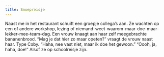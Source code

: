 ```yaml
---
title: Snoepreisje
---
```

Naast me in het restaurant schuift een groepje collega’s aan. Ze wachten op een of andere workshop, lezing of niemand-weet-waarom-maar-doe-maar-lekker-mee-team-dag. Een vrouw knaagt aan haar zelf meegebrachte bananenbrood. “Mag je dat hier zo maar opeten?” vraagt de vrouw naast haar. Type Coby. “Haha, nee vast niet, maar ik doe het gewoon.” “Oooh, ja, haha, doe!” Alsof ze op schoolreisje zijn.
